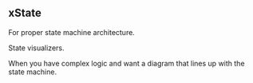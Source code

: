 ## xState

For proper state machine architecture.

State visualizers.

When you have complex logic and want a diagram that lines up with the state machine.
